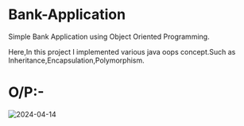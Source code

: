 # Bank-Application

Simple Bank Application using Object Oriented Programming.

Here,In this project I implemented various java oops concept.Such as Inheritance,Encapsulation,Polymorphism.

# O/P:-
![2024-04-14](https://github.com/MandarShelke3005/Bank-Application/assets/167009143/0534b410-f1b1-46da-86b6-e651c6f2ed66)
